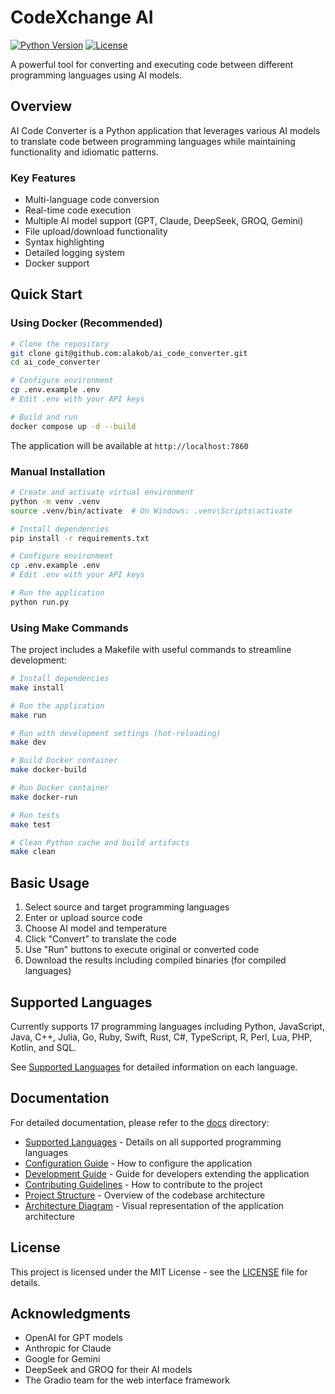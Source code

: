# CodeXchange AI

[![Python Version](https://img.shields.io/badge/python-3.10%2B-blue.svg)](https://python.org)
[![License](https://img.shields.io/badge/license-MIT-green.svg)](LICENSE)

A powerful tool for converting and executing code between different programming languages using AI models.

## Overview

AI Code Converter is a Python application that leverages various AI models to translate code between programming languages while maintaining functionality and idiomatic patterns.

### Key Features

- Multi-language code conversion
- Real-time code execution
- Multiple AI model support (GPT, Claude, DeepSeek, GROQ, Gemini)
- File upload/download functionality
- Syntax highlighting
- Detailed logging system
- Docker support

## Quick Start

### Using Docker (Recommended)

```bash
# Clone the repository
git clone git@github.com:alakob/ai_code_converter.git
cd ai_code_converter

# Configure environment
cp .env.example .env
# Edit .env with your API keys

# Build and run
docker compose up -d --build
```

The application will be available at `http://localhost:7860`

### Manual Installation

```bash
# Create and activate virtual environment
python -m venv .venv
source .venv/bin/activate  # On Windows: .venv\Scripts\activate

# Install dependencies
pip install -r requirements.txt

# Configure environment
cp .env.example .env
# Edit .env with your API keys

# Run the application
python run.py
```

### Using Make Commands

The project includes a Makefile with useful commands to streamline development:

```bash
# Install dependencies
make install

# Run the application
make run

# Run with development settings (hot-reloading)
make dev

# Build Docker container
make docker-build

# Run Docker container
make docker-run

# Run tests
make test

# Clean Python cache and build artifacts
make clean
```

## Basic Usage

1. Select source and target programming languages
2. Enter or upload source code
3. Choose AI model and temperature
4. Click "Convert" to translate the code
5. Use "Run" buttons to execute original or converted code
6. Download the results including compiled binaries (for compiled languages)

## Supported Languages

Currently supports 17 programming languages including Python, JavaScript, Java, C++, Julia, Go, Ruby, Swift, Rust, C#, TypeScript, R, Perl, Lua, PHP, Kotlin, and SQL.

See [Supported Languages](./docs/languages.md) for detailed information on each language.

## Documentation

For detailed documentation, please refer to the [docs](./docs) directory:

- [Supported Languages](./docs/languages.md) - Details on all supported programming languages
- [Configuration Guide](./docs/configuration.md) - How to configure the application
- [Development Guide](./docs/development.md) - Guide for developers extending the application
- [Contributing Guidelines](./docs/contributing.md) - How to contribute to the project
- [Project Structure](./docs/project_structure.md) - Overview of the codebase architecture
- [Architecture Diagram](./docs/architecture_diagram.md) - Visual representation of the application architecture

## License

This project is licensed under the MIT License - see the [LICENSE](LICENSE) file for details.

## Acknowledgments

- OpenAI for GPT models
- Anthropic for Claude
- Google for Gemini
- DeepSeek and GROQ for their AI models
- The Gradio team for the web interface framework 
